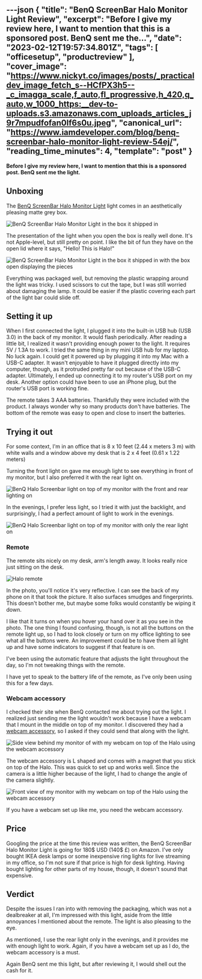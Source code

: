 ---json
{
  "title": "BenQ ScreenBar Halo Monitor Light Review",
  "excerpt": "Before I give my review here, I want to mention that this is a sponsored post. BenQ sent me the...",
  "date": "2023-02-12T19:57:34.801Z",
  "tags": [
    "officesetup",
    "productreview"
  ],
  "cover_image": "https://www.nickyt.co/images/posts/_practicaldev_image_fetch_s--HCfPX3h5--_c_imagga_scale,f_auto,fl_progressive,h_420,q_auto,w_1000_https:__dev-to-uploads.s3.amazonaws.com_uploads_articles_j9r7mpudfofan0lf6s0u.jpeg",
  "canonical_url": "https://www.iamdeveloper.com/blog/benq-screenbar-halo-monitor-light-review-54ej/",
  "reading_time_minutes": 4,
  "template": "post"
}
---

**Before I give my review here, I want to mention that this is a sponsored post. BenQ sent me the light.**

## Unboxing

The [BenQ ScreenBar Halo Monitor Light](https://pse.is/4mt8u9) light comes in an aesthetically pleasing matte grey box. 

![BenQ ScreenBar Halo Monitor Light in the box it shipped in](https://www.nickyt.co/images/posts/_uploads_articles_vgri3vc1mo0gz59l3sk6.jpeg)

The presentation of the light when you open the box is really well done. It's not Apple-level, but still pretty on point. I like the bit of fun they have on the open lid where it says, "Hello! This is Halo!"

![BenQ ScreenBar Halo Monitor Light in the box it shipped in with the box open displaying the pieces](https://www.nickyt.co/images/posts/_uploads_articles_qqk6lh1nc1oz5y16oyun.jpeg)

Everything was packaged well, but removing the plastic wrapping around the light was tricky. I used scissors to cut the tape, but I was still worried about damaging the lamp. It could be easier if the plastic covering each part of the light bar could slide off.

## Setting it up

When I first connected the light, I plugged it into the built-in USB hub (USB 3.0) in the back of my monitor. It would flash periodically. After reading a little bit, I realized it wasn't providing enough power to the light. It requires 5V / 1.3A to work. I tried the same thing in my mini USB hub for my laptop. No luck again. I could get it powered up by plugging it into my Mac with a USB-C adapter. It wasn't enjoyable to have it plugged directly into my computer, though, as it protruded pretty far out because of the USB-C adapter. Ultimately, I ended up connecting it to my router's USB port on my desk. Another option could have been to use an iPhone plug, but the router's USB port is working fine.

The remote takes 3 AAA batteries. Thankfully they were included with the product. I always wonder why so many products don't have batteries. The bottom of the remote was easy to open and close to insert the batteries.

## Trying it out

For some context, I'm in an office that is 8 x 10 feet (2.44 x meters 3 m) with white walls and a window above my desk that is 2 x 4 feet (0.61 x 1.22 meters)

Turning the front light on gave me enough light to see everything in front of my monitor, but I also preferred it with the rear light on.

![BenQ Halo Screenbar light on top of my monitor with the front and rear lighting on](https://www.nickyt.co/images/posts/_uploads_articles_48b9vungz96wetxq3hir.jpeg)

In the evenings, I prefer less light, so I tried it with just the backlight, and surprisingly, I had a perfect amount of light to work in the evenings.

![BenQ Halo Screenbar light on top of my monitor with only the rear light on](https://www.nickyt.co/images/posts/_uploads_articles_7ln0hj1b79n02p1vpwl6.jpeg)

### Remote

The remote sits nicely on my desk, arm's length away. It looks really nice just sitting on the desk.

![Halo remote](https://www.nickyt.co/images/posts/_uploads_articles_6zmh4g0j8qvaogb75cmo.jpeg)

In the photo, you'll notice it's very reflective. I can see the back of my phone on it that took the picture. It also surfaces smudges and fingerprints. This doesn't bother me, but maybe some folks would constantly be wiping it down.

I like that it turns on when you hover your hand over it as you see in the photo. The one thing I found confusing, though, is not all the buttons on the remote light up, so I had to look closely or turn on my office lighting to see what all the buttons were. An improvement could be to have them all light up and have some indicators to suggest if that feature is on.

I've been using the automatic feature that adjusts the light throughout the day, so I'm not tweaking things with the remote.

I have yet to speak to the battery life of the remote, as I've only been using this for a few days.

### Webcam accessory

I checked their site when BenQ contacted me about trying out the light. I realized just sending me the light wouldn't work because I have a webcam that I mount in the middle on top of my monitor. I discovered they had a [webcam accessory](https://www.benq.com/en-us/lighting/accessory/webcam-accessory.html), so I asked if they could send that along with the light.

![Side view behind my monitor of with my webcam on top of the Halo using the webcam accessory](https://www.nickyt.co/images/posts/_uploads_articles_klowfvnbqkgp6g3ajq5i.jpeg)

The webcam accessory is L shaped and comes with a magnet that you stick on top of the Halo. This was quick to set up and works well. Since the camera is a little higher because of the light, I had to change the angle of the camera slightly.


![Front view of my monitor with my webcam on top of the Halo using the webcam accessory](https://www.nickyt.co/images/posts/_uploads_articles_322p308tf6svh9kcn3po.jpeg)

If you have a webcam set up like me, you need the webcam accessory.

## Price

Googling the price at the time this review was written, the BenQ ScreenBar Halo Monitor Light is going for 180$ USD (140$ £) on Amazon. I've only bought IKEA desk lamps or some inexpensive ring lights for live streaming in my office, so I'm not sure if that price is high for desk lighting. Having bought lighting for other parts of my house, though, it doesn't sound that expensive.

## Verdict

Despite the issues I ran into with removing the packaging, which was not a dealbreaker at all, I'm impressed with this light, aside from the little annoyances I mentioned about the remote. The light is also pleasing to the eye.

As mentioned, I use the rear light only in the evenings, and it provides me with enough light to work. Again, if you have a webcam set up as I do, the webcam accessory is a must.

Again BenQ sent me this light, but after reviewing it, I would shell out the cash for it.
